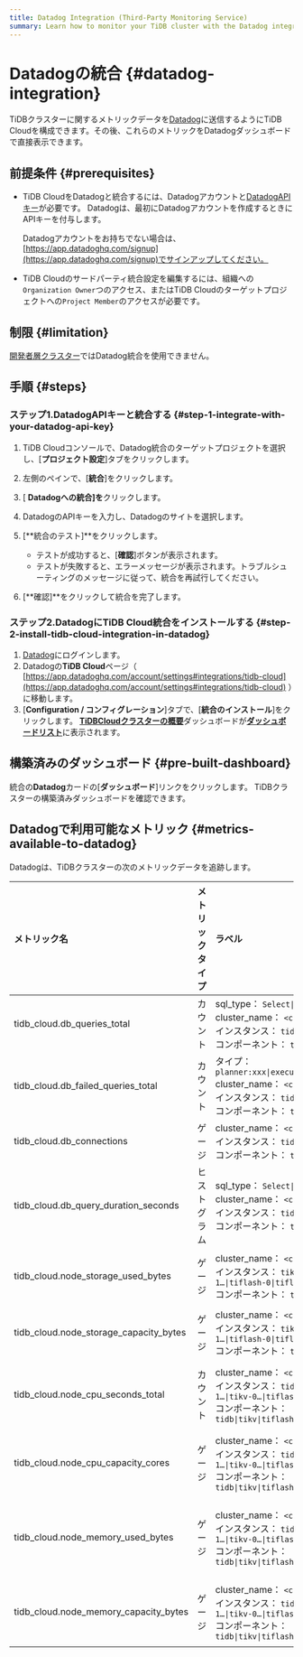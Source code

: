 ```yaml
---
title: Datadog Integration (Third-Party Monitoring Service)
summary: Learn how to monitor your TiDB cluster with the Datadog integration.
---
```


# Datadogの統合 {#datadog-integration}

TiDBクラスターに関するメトリックデータを[Datadog](https://www.datadoghq.com/)に送信するようにTiDB Cloudを構成できます。その後、これらのメトリックをDatadogダッシュボードで直接表示できます。

## 前提条件 {#prerequisites}

-   TiDB CloudをDatadogと統合するには、Datadogアカウントと[DatadogAPIキー](https://app.datadoghq.com/organization-settings/api-keys)が必要です。 Datadogは、最初にDatadogアカウントを作成するときにAPIキーを付与します。

    Datadogアカウントをお持ちでない場合は、 [https://app.datadoghq.com/signup](https://app.datadoghq.com/signup)でサインアップしてください。

-   TiDB Cloudのサードパーティ統合設定を編集するには、組織への`Organization Owner`つのアクセス、またはTiDB Cloudのターゲットプロジェクトへの`Project Member`のアクセスが必要です。

## 制限 {#limitation}

[開発者層クラスター](/tidb-cloud/select-cluster-tier.md#developer-tier)ではDatadog統合を使用できません。

## 手順 {#steps}

### ステップ1.DatadogAPIキーと統合する {#step-1-integrate-with-your-datadog-api-key}

1.  TiDB Cloudコンソールで、Datadog統合のターゲットプロジェクトを選択し、[**プロジェクト設定**]タブをクリックします。

2.  左側のペインで、[**統合**]をクリックします。

3.  [ **Datadogへの統合]を**クリックします。

4.  DatadogのAPIキーを入力し、Datadogのサイトを選択します。

5.  [**統合のテスト]**をクリックします。

    -   テストが成功すると、[**確認**]ボタンが表示されます。
    -   テストが失敗すると、エラーメッセージが表示されます。トラブルシューティングのメッセージに従って、統合を再試行してください。

6.  [**確認]**をクリックして統合を完了します。

### ステップ2.DatadogにTiDB Cloud統合をインストールする {#step-2-install-tidb-cloud-integration-in-datadog}

1.  [Datadog](https://app.datadoghq.com)にログインします。
2.  Datadogの**TiDB Cloud**ページ（ [https://app.datadoghq.com/account/settings#integrations/tidb-cloud](https://app.datadoghq.com/account/settings#integrations/tidb-cloud) ）に移動します。
3.  [**Configuration / コンフィグレーション**]タブで、[<strong>統合のインストール</strong>]をクリックします。 [**TiDBCloudクラスターの概要**](https://app.datadoghq.com/dash/integration/30586/tidbcloud-cluster-overview)ダッシュボードが[**ダッシュボードリスト**](https://app.datadoghq.com/dashboard/lists)に表示されます。

## 構築済みのダッシュボード {#pre-built-dashboard}

統合の**Datadog**カードの[<strong>ダッシュボード</strong>]リンクをクリックします。 TiDBクラスターの構築済みダッシュボードを確認できます。

## Datadogで利用可能なメトリック {#metrics-available-to-datadog}

Datadogは、TiDBクラスターの次のメトリックデータを追跡します。

| メトリック名                                 | メトリックタイプ | ラベル                                                                                                                          | 説明                                              |
| :------------------------------------- | :------- | :--------------------------------------------------------------------------------------------------------------------------- | :---------------------------------------------- |
| tidb_cloud.db_queries_total            | カウント     | sql_type： `Select\|Insert\|...`<br/> cluster_name： `<cluster name>`<br/>インスタンス： `tidb-0\|tidb-1…`<br/>コンポーネント： `tidb`        | 実行されたステートメントの総数                                 |
| tidb_cloud.db_failed_queries_total     | カウント     | タイプ： `planner:xxx\|executor:2345\|...`<br/> cluster_name： `<cluster name>`<br/>インスタンス： `tidb-0\|tidb-1…`<br/>コンポーネント： `tidb` | 実行エラーの総数                                        |
| tidb_cloud.db_connections              | ゲージ      | cluster_name： `<cluster name>`<br/>インスタンス： `tidb-0\|tidb-1…`<br/>コンポーネント： `tidb`                                             | TiDBサーバーの現在の接続数                                 |
| tidb_cloud.db_query_duration_seconds   | ヒストグラム   | sql_type： `Select\|Insert\|...`<br/> cluster_name： `<cluster name>`<br/>インスタンス： `tidb-0\|tidb-1…`<br/>コンポーネント： `tidb`        | ステートメントの期間ヒストグラム                                |
| tidb_cloud.node_storage_used_bytes     | ゲージ      | cluster_name： `<cluster name>`<br/>インスタンス： `tikv-0\|tikv-1…\|tiflash-0\|tiflash-1…`<br/>コンポーネント： `tikv\|tiflash`             | TiKV/TiFlash<sup>ベータ</sup>ノードのディスク使用量バイト        |
| tidb_cloud.node_storage_capacity_bytes | ゲージ      | cluster_name： `<cluster name>`<br/>インスタンス： `tikv-0\|tikv-1…\|tiflash-0\|tiflash-1…`<br/>コンポーネント： `tikv\|tiflash`             | TiKV/TiFlash<sup>ベータ</sup>ノードのディスク容量バイト         |
| tidb_cloud.node_cpu_seconds_total      | カウント     | cluster_name： `<cluster name>`<br/>インスタンス： `tidb-0\|tidb-1…\|tikv-0…\|tiflash-0…`<br/>コンポーネント： `tidb\|tikv\|tiflash`         | TiDB / TiKV/TiFlash<sup>ベータ</sup>ノードのCPU使用率     |
| tidb_cloud.node_cpu_capacity_cores     | ゲージ      | cluster_name： `<cluster name>`<br/>インスタンス： `tidb-0\|tidb-1…\|tikv-0…\|tiflash-0…`<br/>コンポーネント： `tidb\|tikv\|tiflash`         | TiDB / TiKV/TiFlash<sup>ベータ</sup>ノードのCPU制限コア    |
| tidb_cloud.node_memory_used_bytes      | ゲージ      | cluster_name： `<cluster name>`<br/>インスタンス： `tidb-0\|tidb-1…\|tikv-0…\|tiflash-0…`<br/>コンポーネント： `tidb\|tikv\|tiflash`         | TiDB / TiKV/TiFlash<sup>ベータ</sup>ノードの使用済みメモリバイト |
| tidb_cloud.node_memory_capacity_bytes  | ゲージ      | cluster_name： `<cluster name>`<br/>インスタンス： `tidb-0\|tidb-1…\|tikv-0…\|tiflash-0…`<br/>コンポーネント： `tidb\|tikv\|tiflash`         | TiDB / TiKV/TiFlash<sup>ベータ</sup>ノードのメモリ容量バイト   |
